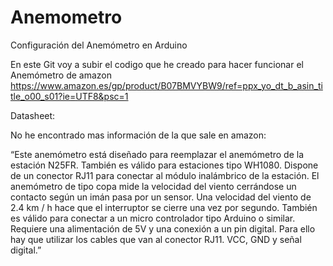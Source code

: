 # Anemometro
Configuración del Anemómetro en Arduino

En este Git voy a subir el codigo que he creado para hacer funcionar el Anemómetro  de amazon https://www.amazon.es/gp/product/B07BMVYBW9/ref=ppx_yo_dt_b_asin_title_o00_s01?ie=UTF8&psc=1 

Datasheet:

No he encontrado mas información de la que sale en amazon:

“Este anemómetro está diseñado para reemplazar el anemómetro de la estación N25FR. También es válido para estaciones tipo WH1080. Dispone de un conector RJ11 para conectar al módulo inalámbrico de la estación. El anemómetro de tipo copa mide la velocidad del viento cerrándose un contacto según un imán pasa por un sensor. Una velocidad del viento de 2.4 km / h hace que el interruptor se cierre una vez por segundo. También es válido para conectar a un micro controlador tipo Arduino o similar. Requiere una alimentación de 5V y una conexión a un pin digital. Para ello hay que utilizar los cables que van al conector RJ11. VCC, GND y señal digital.”
